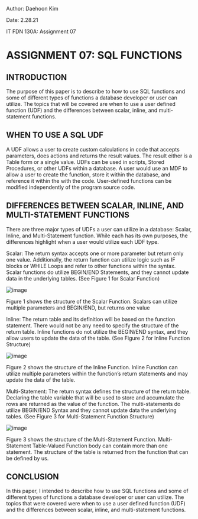 Author: Daehoon Kim

Date: 2.28.21

IT FDN 130A: Assignment 07

# ASSIGNMENT 07: SQL FUNCTIONS 
## INTRODUCTION
The purpose of this paper is to describe to how to use SQL functions and some of different types of functions a database developer or user can utilize.  The topics that will be covered are when to use a user defined function (UDF) and the differences between scalar, inline, and multi-statement functions.  

## WHEN TO USE A SQL UDF
A UDF allows a user to create custom calculations in code that accepts parameters, does actions and returns the result values. The result either is a Table form or a single value. UDFs can be used in scripts, Stored Procedures, or other UDFs within a database.  A user would use an MDF to allow a user to create the function, store it within the database, and reference it within the with the code. User-defined functions can be modified independently of the program source code.

## DIFFERENCES BETWEEN SCALAR, INLINE, AND MULTI-STATEMENT FUNCTIONS
There are three major types of UDFs a user can utilize in a database: Scalar, Inline, and Multi-Statement function. While each has its own purposes, the differences highlight when a user would utilize each UDF type.  

Scalar: The return syntax accepts one or more parameter but return only one value.  Additionally, the return function can utilize logic such as IF blocks or WHILE Loops and refer to other functions within the syntax.  Scalar functions do utilize BEGIN/END Statements, and they cannot update data in the underlying tables. (See Figure 1 for Scalar Function)

![image](https://user-images.githubusercontent.com/79441092/109599161-93b71400-7acf-11eb-89e0-1dbab89341e0.png)

Figure 1 shows the structure of the Scalar Function.  Scalars can utilize multiple parameters and BEGIN/END, but returns one value

Inline: The return table and its definition will be based on the function statement.  There would not be any need to specify the structure of the return table.  Inline functions do not utilize the BEGIN/END syntax, and they allow users to update the data of the table. (See Figure 2 for Inline Function Structure)

 ![image](https://user-images.githubusercontent.com/79441092/109599177-9dd91280-7acf-11eb-8efc-42157a480ddd.png)
 
Figure 2 shows the structure of the Inline Function.  Inline Function can utilize multiple parameters within the function’s return statements and may update the data of the table.

Multi-Statement: The return syntax defines the structure of the return table.  Declaring the table variable that will be used to store and accumulate the rows are returned as the value of the function.   The multi-statements do utilize BEGIN/END Syntax and they cannot update data the underlying tables. (See Figure 3 for Multi-Statement Function Structure)
 
 ![image](https://user-images.githubusercontent.com/79441092/109599204-a893a780-7acf-11eb-8773-5cac07ee2807.png)
 
Figure 3 shows the structure of the Multi-Statement Function. Multi-Statement Table-Valued Function body can contain more than one statement. The structure of the table is returned from the function that can be defined by us.  

## CONCLUSION
In this paper, I intended to describe how to use SQL functions and some of different types of functions a database developer or user can utilize.  The topics that were covered were when to use a user defined function (UDF) and the differences between scalar, inline, and multi-statement functions.  
